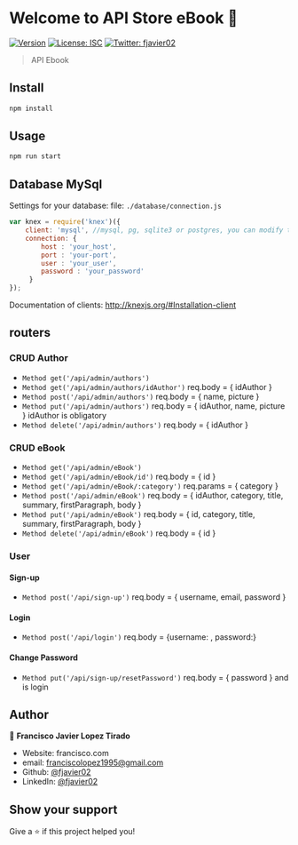 # Welcome to API Store eBook 👋
[![Version](https://img.shields.io/npm/v/app.js.svg)](https://www.npmjs.com/package/app.js)
[![License: ISC](https://img.shields.io/badge/License-ISC-yellow.svg)](#)
[![Twitter: fjavier02](https://img.shields.io/twitter/follow/francisco_kurt.svg?style=social)](https://twitter.com/francisco_kurt)

> API Ebook

## Install

```sh
npm install
```

## Usage

```sh
npm run start
```
## Database MySql
Settings for your database:
file: `./database/connection.js` 

```js
var knex = require('knex')({
    client: 'mysql', //mysql, pg, sqlite3 or postgres, you can modify the client of your choice 
    connection: {
        host : 'your_host',
        port : 'your-port',
        user : 'your_user',
        password : 'your_password'
     }
});
```

Documentation of clients: http://knexjs.org/#Installation-client

## routers

### CRUD Author
- ``Method get('/api/admin/authors')``
- ``Method get('/api/admin/authors/idAuthor')``  req.body =  { idAuthor }
- ``Method post('/api/admin/authors')`` req.body = { name, picture }
- ``Method put('/api/admin/authors')`` req.body = { idAuthor, name, picture } idAuthor is obligatory
- ``Method delete('/api/admin/authors')`` req.body = { idAuthor }
    
### CRUD eBook
- ``Method get('/api/admin/eBook')`` 
- ``Method get('/api/admin/eBook/id')`` req.body =  { id }
- ``Method get('/api/admin/eBook/:category')`` req.params = { category }
- ``Method post('/api/admin/eBook')`` req.body = { idAuthor, category, title, summary, firstParagraph, body }
- ``Method put('/api/admin/eBook')`` req.body = { id, category, title, summary, firstParagraph, body }
- ``Method delete('/api/admin/eBook')`` req.body = { id }

### User

#### Sign-up
- ``Method post('/api/sign-up')`` req.body = { username, email, password }

#### Login
- ``Method post('/api/login')``  req.body = {username: , password:}

#### Change Password
- ``Method put('/api/sign-up/resetPassword')`` req.body = { password } and is login




## Author

👤 **Francisco Javier Lopez Tirado**

* Website: francisco.com
* email: [franciscolopez1995@gmail.com](franciscolopez1995@gmail.com)
* Github: [@fjavier02](https://github.com/fjavier02)
* LinkedIn: [@fjavier02](https://linkedin.com/in/fjavier02)

## Show your support

Give a ⭐️ if this project helped you!

